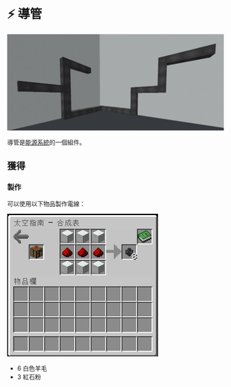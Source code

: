 # ⚡ 導管

![](<../.gitbook/assets/image (220) (1) (1).png>)

導管是[能源系統](../space/energy-systems.md)的一個組件。

## 獲得

### 製作

可以使用以下物品製作電線：

![](<../.gitbook/assets/image (214) (1) (1) (1).png>)

* 6 白色羊毛
* 3 紅石粉
